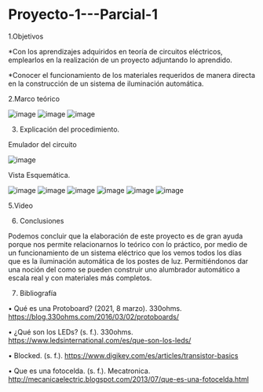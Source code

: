 # Proyecto-1---Parcial-1

1.Objetivos 

*Con los aprendizajes adquiridos en teoría de circuitos eléctricos, emplearlos en la realización de un proyecto adjuntando lo aprendido. 

*Conocer el funcionamiento de los materiales requeridos de manera directa en la construcción de un sistema de iluminación automática.

2.Marco teórico 

![image](https://user-images.githubusercontent.com/104913700/204450881-4a0a0345-ab20-4ffa-9164-b2145a38f0f5.png)
![image](https://user-images.githubusercontent.com/104913700/204450893-f7b3ba41-c756-49dd-b849-a977a8ffd407.png)
![image](https://user-images.githubusercontent.com/104913700/204450925-5cc31ee6-bc78-41f2-a951-558d62be496b.png)

3. Explicación del procedimiento.

Emulador del circuito 

![image](https://user-images.githubusercontent.com/104913700/204451039-9be4876d-dd93-47f4-817d-36b7adbd4c8b.png)

Vista Esquemática.

![image](https://user-images.githubusercontent.com/104913700/204451167-e6b2f6cf-ddc9-4e16-a3de-ed2d17d510b4.png)
![image](https://user-images.githubusercontent.com/104913700/204451228-d85b17db-3572-4219-86ef-bcc8bc7b8038.png)
![image](https://user-images.githubusercontent.com/104913700/204451302-3e156f32-6bd9-46c5-a2f5-c3b5fb4c0a62.png)
![image](https://user-images.githubusercontent.com/104913700/204451380-171a4538-f856-4d10-b6f0-dadd7900d7c0.png)
![image](https://user-images.githubusercontent.com/104913700/204451448-55178d0b-9e1a-4faf-84c2-875a374be592.png)
![image](https://user-images.githubusercontent.com/104913700/204451506-52585189-3fa4-4709-b1a5-1e61f53987aa.png)

5.Video 

6. Conclusiones 

Podemos concluir que la elaboración de este proyecto es de gran ayuda porque nos permite relacionarnos lo teórico con lo práctico, por medio de un funcionamiento de un sistema eléctrico que los vemos todos los días que es la iluminación automática de los postes de luz. Permitiéndonos dar una noción del como se pueden construir uno alumbrador automático a escala real y con materiales más completos.

7. Bibliografía 

•	Qué es una Protoboard? (2021, 8 marzo). 330ohms. https://blog.330ohms.com/2016/03/02/protoboards/

•	¿Qué son los LEDs? (s. f.). 330ohms. https://www.ledsinternational.com/es/que-son-los-leds/

•	Blocked. (s. f.). https://www.digikey.com/es/articles/transistor-basics

•	Que es una fotocelda. (s. f.). Mecatronica. http://mecanicaelectric.blogspot.com/2013/07/que-es-una-fotocelda.html

